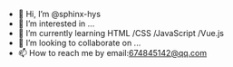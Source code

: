 - 👋 Hi, I’m @sphinx-hys
- 👀 I’m interested in ...
- 🌱 I’m currently learning HTML /CSS /JavaScript /Vue.js
- 💞️ I’m looking to collaborate on ...
- 📫 How to reach me by email:674845142@qq.com

<!---
sphinx-hys/sphinx-hys is a ✨ special ✨ repository because its `README.md` (this file) appears on your GitHub profile.
You can click the Preview link to take a look at your changes.
--->
